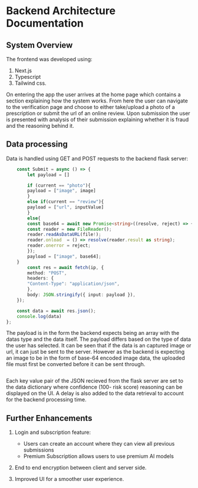# Backend Architecture Documentation
## System Overview
The frontend was developed using:

1. Next.js
2. Typescript
3. Tailwind css.

On entering the app the user arrives at the home page which contains a section explaining how the system works. From here the user can navigate to the verification page and choose to either take/upload a photo of a prescription or submit the url of an online review. Upon submission the user is presented with analysis of their submission explaining whether it is fraud and the reasoning behind it.

## Data processing

Data is handled using GET and POST requests to the backend flask server:

```ts
    const Submit = async () => {
        let payload = []

        if (current == "photo"){
        payload = ["image", image]
        }
        else if(current == "review"){
        payload = ["url", inputValue]
        }
        else{
        const base64 = await new Promise<string>((resolve, reject) => {
        const reader = new FileReader();
        reader.readAsDataURL(file!);
        reader.onload  = () => resolve(reader.result as string);
        reader.onerror = reject;
        });
        payload = ["image", base64];
    }
        const res = await fetch(ip, {
        method: "POST",
        headers: {
        "Content-Type": "application/json",
        },
        body: JSON.stringify({ input: payload }),
    });

    const data = await res.json();
    console.log(data)
};
```

The payload is in the form the backend expects being an array with the datas type and the data itself. The payload differs based on the type of data the user has selected. It can be seen that if the data is an captured image or url, it can just be sent to the server. However as the backend is expecting an image to be in the form of base-64 encoded image data, the uploaded file must first be converted before it can be sent through.

```ts

```
Each key value pair of the JSON recieved from the flask server are set to the data dictionary where confidence (100- risk score) reasoning can be displayed on the UI. A delay is also added to the data retrieval to account for the backend processing time.

##  Further Enhancements

1. Login and subscription feature:
    - Users can create an account where they can view all previous submissions
    - Premium Subscription allows users to use premium AI models

2. End to end encryption between client and server side.

3. Improved UI for a smoother user experience.

